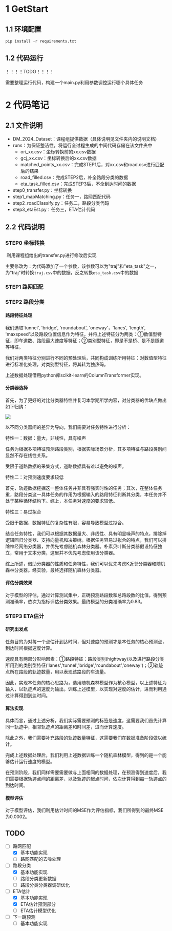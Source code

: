 

# 1 GetStart

## 1.1 环境配置

```
pip install -r requirements.txt
```

## 1.2 代码运行

！！！！TODO！！！！

需要整理运行代码，构建一个main.py利用参数调控运行哪个具体任务

# 2 代码笔记

## 2.1 文件说明

- DM_2024_Dataset：课程组提供数据（具体说明见文件夹内的说明文档）
- runs：为保证整洁性，将运行全过程生成的中间代码存储在该文件夹中
  - ori_xx.csv：坐标转换前的xx.csv数据
  - gcj_xx.csv：坐标转换后的xx.csv数据
  - matched_points_xx.csv：完成STEP1后，对xx.csv和road.csv进行匹配后的结果
  - road_filled.csv：完成STEP2后，补全路段分类的数据
  - eta_task_filled.csv：完成STEP3后，不全到达时间的数据
- step0_transfer.py：坐标转换
- step1_mapMatching.py：任务一，路网匹配代码
- step2_roadClassify.py：任务二，路段分类代码
- step3_etaEst.py：任务三，ETA估计代码

## 2.2 代码说明

### STEP0 坐标转换

​		利用课程组给出的transfer.py进行修改后实现

​		主要修改为：为代码添加了一个参数，该参数可以为"traj"和"eta_task"之一，为"traj"时转换`traj.csv`中的数据，反之转换`eta_task.csv`中的数据

### STEP1 路网匹配

### STEP2 路段分类

#### 路段特征处理

我们选取'tunnel', 'bridge', 'roundabout', 'oneway'，'lanes', 'length', 'maxspeed'以及路段位置信息作为特征，并将上述特征分为两类：①数值型特征，即车道数、路段最大速度等特征；②类别型特征，即是不是桥、是不是隧道等特征。

我们对两类特征分别进行不同的预处理后，共同构成训练所用特征：对数值型特征进行标准化处理，对类别型特征，将其转为独热码。

上述数据处理借用python库scikit-learn的ColumnTransformer实现。

#### 分类器选择

首先，为了更好的对比分类器特性并复习本学期所学内容，对分类器的优缺点做出如下归纳：

![](file:////Users/shanhao/Library/Containers/com.kingsoft.wpsoffice.mac/Data/tmp/wps-shanhao/ksohtml//wps3.jpg)



以不同分类器间的差异为导向，我们需要对任务特性进行分析：

特性一：数据：量大，非线性，具有噪声

任务为根据多项特征预测路段类别，根据实际场景分析，其多项特征与路段类别间显然不存在线性关系。

受限于道路数据的采集方式，道路数据具有难以避免的噪声。

特性二：对预测速度要求较低

首先，轨迹数据挖掘这一整体任务并非具有强实时性的任务；其次，在整体任务重，路段分类这一具体任务的作用为根据输入的路段特征判断其分类，本任务并不处于某种循环结构下。综上，本任务对速度的要求较低。

特性三：易过拟合

受限于数据，数据特征的复杂性有限，容易导致模型过拟合。

 

结合任务特性，我们可以根据其数据量大、非线性、具有明显噪声的特点，排除掉逻辑回归分类器、支持向量机和决策树。根据任务容易过拟合的特点，我们可以排除神经网络分类器，并优先考虑随机森林分类器。朴素贝叶斯分类器假设特征独立，常用于文本分类，这里并不优先考虑使用该分类器。

综上所述，借助分类器的性质和任务特性，我们可以优先考虑K近邻分类器和随机森林分类器。经实验，最终选择随机森林分类器。

#### 评估分类效果

对于模型的评估，通过计算测试集中，正确预测路段数和总路段数的比值，得到预测准确率，依次为指标评估分类效果。最终模型的分类准确率为0.83。

### STEP3 ETA估计

#### 研究出发点

任务目的为对每一个点估计到达时间，但对速度的预测才是本任务的核心预测点，到达时间根据速度计算。

速度具有两部分影响因素：①路段特征：路段类别(hightway)以及进行路段分类所用到的类别型特征('lanes','tunnel','bridge','roundabout','oneway')；②轨迹点所在路段的轨迹数量，用以表现该路段的车流量。

因此，实现本任务的核心思路为，选用随机森林模型作为核心模型，以上述特征为输入，以轨迹点的速度为输出。训练上述模型，以实现对速度的估计，进而利用通过计算得到到达时间。

#### 算法实现

具体而言，通过上述分析，我们实际需要预测的标签是速度，这需要我们首先计算同一轨迹中，相邻轨迹点的距离差和时间差，进而计算速度。

除此之外，我们需要补充路段的轨迹数量特征，这需要我们在数据准备阶段做以统计。

完成上述数据处理后，我们利用上述数据训练一个随机森林模型，得到的是一个能够估计运行速度的模型。

在预测阶段，我们同样需要需要做与上面相同的数据处理，在预测得到速度后，我们需要根据轨迹点间的距离差，以及轨迹的起点时间，依次计算得到每一轨迹点的到达时间。

#### 模型评估

对于模型评估，我们利用估计时间的MSE作为评估指标，我们所得到的最终MSE为0.0002。





## TODO

- [ ] 路网匹配
  - [x] 基本功能实现
  - [ ] 路网匹配的去噪处理
- [ ] 路段分类
  - [x] 基本功能实现
  - [ ] 路段分类更新数据
  - [ ] 路段分类分类器调研优化
- [ ] ETA估计
  - [x] 基本功能实现
  - [x] ETA估计预测部分
  - [ ] ETA估计模型优化
- [ ] 下一跳预测
  - [ ] 基本功能实现